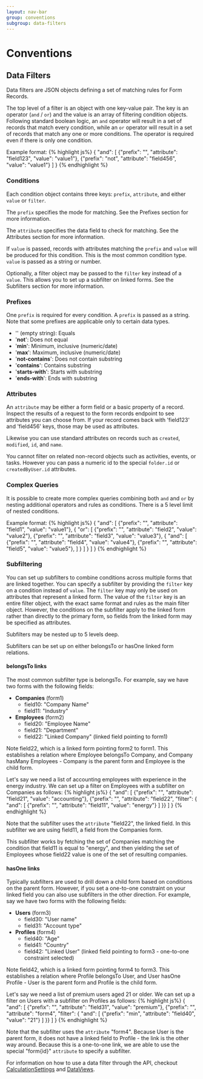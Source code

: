 ```yaml
---
layout: nav-bar
group: conventions
subgroup: data-filters
---
```


# Conventions

## Data Filters

Data filters are JSON objects defining a set of matching rules for Form Records.

The top level of a filter is an object with one key-value pair.  The key is an operator (`and` / `or`) and the value is an array of filtering condition objects.  Following standard boolean logic, an `and` operator will result in a set of records that match every condition, while an `or` operator will result in a set of records that match any one or more conditions.  The operator is required even if there is only one condition.

Example format:
{% highlight js%}
{
  "and": [
    {"prefix": "", "attribute": "field123", "value": "value1"},
    {"prefix": "not", "attribute": "field456", "value": "value1"}
  ]
}
{% endhighlight %}

### Conditions
Each condition object contains three keys: `prefix`, `attribute`, and either `value` or `filter`.

The `prefix` specifies the mode for matching.  See the Prefixes section for more information.

The `attribute` specifies the data field to check for matching.  See the Attributes section for more information.

If `value` is passed, records with attributes matching the `prefix` and `value` will be produced for this condition.  This is the most common condition type.  `value` is passed as a string or number.

Optionally, a filter object may be passed to the `filter` key instead of a `value`.  This allows you to set up a subfilter on linked forms.  See the Subfilters section for more information.  

### Prefixes
One `prefix` is required for every condition. A `prefix` is passed as a string.  Note that some prefixes are applicable only to certain data types.

* '' (empty string): Equals
* '__not__': Does not equal
* '__min__': Minimum, inclusive (numeric/date)
* '__max__': Maximum, inclusive (numeric/date)
* '__not-contains__': Does not contain substring
* '__contains__': Contains substring
* '__starts-with__': Starts with substring
* '__ends-with__': Ends with substring

### Attributes
An `attribute` may be either a form field or a basic property of a record.  Inspect the results of a request to the form records endpoint to see attributes you can choose from.  If your record comes back with 'field123' and 'field456' keys, those may be used as attributes.

Likewise you can use standard attributes on records such as `created`, `modified`, `id`, and `name`.

You cannot filter on related non-record objects such as activities, events, or tasks.  However you can pass a numeric id to the special `folder.id` or `createdByUser.id` attributes.

### Complex Queries

It is possible to create more complex queries combining both `and` and `or` by nesting additional operators and rules as conditions. There is a 5 level limit of nested conditions.

Example format:
{% highlight js%}
{
  "and": [
    {"prefix": "", "attribute": "field1", "value": "value1"},
    {
      "or": [
        {"prefix": "", "attribute": "field2", "value": "value2"},
        {"prefix": "", "attribute": "field3", "value": "value3"},
        {
          "and": [
            {"prefix": "", "attribute": "field4", "value": "value4"},
            {"prefix": "", "attribute": "field5", "value": "value5"},
          ]
        }
      ]
    }
  ]
}
{% endhighlight %}

### Subfiltering
You can set up subfilters to combine conditions across multiple forms that are linked together.  You can specify a subfilter by providing the `filter` key on a condition instead of `value`.  The `filter` key may only be used on attributes that represent a linked form.  The value of the `filter` key is an entire filter object, with the exact same format and rules as the main filter object.  However, the conditions on the subfilter apply to the linked form rather than directly to the primary form, so fields from the linked form may be specified as attributes.

Subfilters may be nested up to 5 levels deep.

Subfilters can be set up on either belongsTo or hasOne linked form relations.

#### belongsTo links
The most common subfilter type is belongsTo.  For example, say we have two forms with the following fields: 

* __Companies__ (form1)
	* field10: "Company Name"
	* field11: "Industry"
* __Employees__ (form2)
	* field20: "Employee Name"
	* field21: "Department"
	* field22: "Linked Company" (linked field pointing to form1)

Note field22, which is a linked form pointing form2 to form1.  This establishes a relation where Employee belongsTo Company, and Company hasMany Employees - Company is the parent form and Employee is the child form.

Let's say we need a list of accounting employees with experience in the energy industry.  We can set up a filter on Employees with a subfilter on Companies as follows:
{% highlight js%}
{
  "and": [
    {"prefix": "", "attribute": "field21", "value": "accounting"},
    {"prefix": "", "attribute": "field22", "filter": {
      "and": [
        {"prefix": "", "attribute": "field11", "value": "energy"}
      ]
    }}
  ]
}
{% endhighlight %}

Note that the subfilter uses the `attribute` "field22", the linked field.  In this subfilter we are using field11, a field from the Companies form.

This subfilter works by fetching the set of Companies matching the condition that field11 is equal to "energy", and then yielding the set of Employees whose field22 value is one of the set of resulting companies.

#### hasOne links
Typically subfilters are used to drill down a child form based on conditions on the parent form.  However, if you set a one-to-one constraint on your linked field you can also use subfilters in the other direction.  For example, say we have two forms with the following fields:

* __Users__ (form3)
	* field30: "User name"
	* field31: "Account type"
* __Profiles__ (form4)
	* field40: "Age"
	* field41: "Country"
	* field42: "Linked User" (linked field pointing to form3 - one-to-one constraint selected)

Note field42, which is a linked form pointing form4 to form3.  This establishes a relation where Profile belongsTo User, and User hasOne Profile - User is the parent form and Profile is the child form.

Let's say we need a list of premium users aged 21 or older.  We can set up a filter on Users with a subfilter on Profiles as follows:
{% highlight js%}
{
  "and": [
    {"prefix": "", "attribute": "field31", "value": "premium"},
    {"prefix": "", "attribute": "form4", "filter": {
      "and": [
        {"prefix": "min", "attribute": "field40", "value": "21"}
      ]
    }}
  ]
}
{% endhighlight %}

Note that the subfilter uses the `attribute` "form4".  Because User is the parent form, it does not have a linked field to Profile - the link is the other way around.  Because this is a one-to-one link, we are able to use the special "form{id}" `attribute` to specify a subfilter.

For information on how to use a data filter through the API, checkout [CalculationSettings]({{site.baseurl}}/rest-api/resources/#!/calculation_settings) and [DataViews]({{site.baseurl}}/rest-api/resources/#!/data_views).
